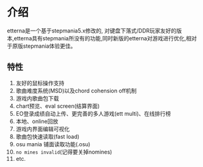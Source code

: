 # 介绍 

etterna是一个基于stepmania5.x修改的, 对键盘下落式/DDR玩家友好的版本,etterna具有stepmania所没有的功能,同时新版的etterna对游戏进行优化,相对于原版stepmania体验更佳。

## 特性

1. 友好的鼠标操作支持
2. 歌曲难度系统(MSD)以及chord cohension off机制
3. 游戏内歌曲包下载
4. chart预览、eval screen(结算界面)
5. EO登录成绩自动上传、更完善的多人游戏(ett multi)、在线排行榜
6. 本地、online回放
7. 游戏内界面编辑可视化
8. 歌曲包快速读取(fast load)
9. osu mania 铺面读取功能(.osu)
10. `no mines invalid`(记得要关掉nomines)
11. etc.